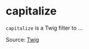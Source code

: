 # capitalize

`capitalize` is a Twig filter to ...


Source: [Twig](https://twig.symfony.com/capitalize)